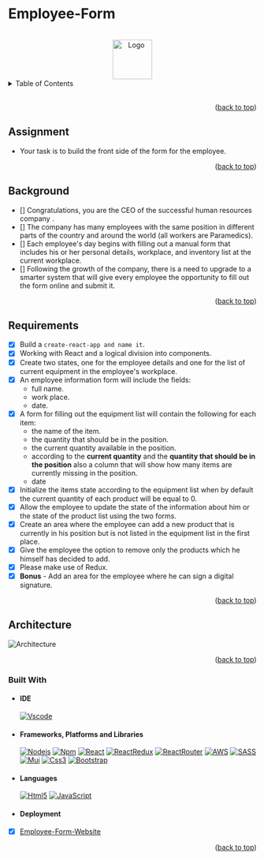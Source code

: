 # Employee-Form

<div id="top"></div>

<!-- PROJECT LOGO -->
</br>
<div style= "text-align:center;cursor: default;">
    <img target="blank" src="https://www.coachingpositiveperformance.com/wp-content/uploads/2015/11/rsz_contextualised-lists.png" alt="Logo" width="80" height="80">
</div>

<!-- TABLE OF CONTENTS -->
<details>
  <summary>Table of Contents</summary>
  <ol>
    <li>
      <ul>
    <li><a href="#assignment">Assignment</a></li>
    <li><a href="#background">Background</a></li>
    <li><a href="#requirements">Requirements</a></li>
    <li><a href="#architecture">Architecture</a></li>
        <li><a href="#built-with">Built With</a></li>
          <ul>
        <li><a href="#ide">IDE</a></li>
        <li><a href="#frameworks-platforms-and-libraries">Frameworks, Platforms and Libraries</a></li>
        <li><a href="#languages">Languages</a></li>
        <li><a href="#deployment">Deployment</a></li>
          </ul>        
      </ul>
    </li>
  </ol>
</details>
</br>

<p style= "text-align:right">(<a href="#top">back to top</a>)</p>

## Assignment

- Your task is to build the front side of the form for the employee.

<p style= "text-align:right">(<a href="#top">back to top</a>)</p>

## Background

- [] Congratulations, you are the CEO of the successful human resources company .
- [] The company has many employees with the same position in different parts of the country and around the world (all workers are Paramedics).
- [] Each employee's day begins with filling out a manual form that includes his or her personal details, workplace, and inventory list at the current workplace.
- [] Following the growth of the company, there is a need to upgrade to a smarter system that will give every employee the opportunity to fill out the form online and submit it.

<p style= "text-align:right">(<a href="#top">back to top</a>)</p>

## Requirements

- [x] Build a `create-react-app and name it`.
- [x] Working with React and a logical division into components.
- [x] Create two states, one for the employee details and one for the list of current equipment in the employee's workplace.
- [x] An employee information form will include the fields:
  - full name.
  - work place.
  - date.
- [x] A form for filling out the equipment list will contain the following for each item:
  - the name of the item.
  - the quantity that should be in the position.
  - the current quantity available in the position.
  - according to the **current quantity** and the **quantity that should be in the position** also a column that will show how many items are currently missing in the position.
  - date
- [x] Initialize the items state according to the equipment list when by default the current quantity of each product will be equal to 0.
- [x] Allow the employee to update the state of the information about him or the state of the product list using the two forms.
- [x] Create an area where the employee can add a new product that is currently in his position but is not listed in the equipment list in the first place.
- [x] Give the employee the option to remove only the products which he himself has decided to add.
- [x] Please make use of Redux.
- [x] **Bonus** - Add an area for the employee where he can sign a digital signature.

<p style= "text-align:right">(<a href="#top">back to top</a>)</p>

## Architecture

![Architecture](./images/Dictionary-Architecture.png)

<p style= "text-align:right">(<a href="#top">back to top</a>)</p>

### Built With

- #### IDE

  [![Vscode][vscode-shield]][vscode-url]

- #### Frameworks, Platforms and Libraries

  [![Nodejs][nodejs-shield]][nodejs-url]
  [![Npm][npm-shield]][npm-url]
  [![React][react-shield]][react-url]
  [![ReactRedux][react-redux-shield]][react-redux-url]
  [![ReactRouter][react-router-shield]][react-router-url]
  [![AWS][aws-shield]][aws-url]
  [![SASS][sass-shield]][sass-url]
  [![Mui][mui-shield]][mui-url]
  [![Css3][css3-shield]][css3-url]
  [![Bootstrap][bootstrap-shield]][bootstrap-url]

- #### Languages

  [![Html5][html5-shield]][html5-url]
  [![JavaScript][javascript-shield]][javascript-url]

- #### Deployment
- [x] [Employee-Form-Website](http://employeform.s3-website.us-east-2.amazonaws.com/)

<p style= "text-align:right">(<a href="#top">back to top</a>)</p>

<!-- Badges -->

<!-- build with -->

<!-- IDE -->

[vscode-url]: https://code.visualstudio.com/
[vscode-shield]: https://img.shields.io/badge/Visual_Studio_Code-0078D4?style=for-the-badge&logo=visual%20studio%20code&logoColor=white

<!-- Frameworks -->
<!-- Nodejs -->

[nodejs-url]: https://nodejs.org/en/
[nodejs-shield]: https://img.shields.io/badge/Node.js-339933?style=for-the-badge&logo=nodedotjs&logoColor=whit

<!-- Npm -->

[npm-url]: https://www.npmjs.com/
[npm-shield]: https://img.shields.io/badge/npm-CB3837?style=for-the-badge&logo=npm&logoColor=white

<!-- Aws-->

[aws-shield]: https://img.shields.io/badge/AWS-%23FF9900.svg?style=for-the-badge&logo=amazon-aws&logoColor=white
[aws-url]: https://aws.amazon.com/

<!--React  -->

[react-shield]: https://img.shields.io/badge/React-20232A?style=for-the-badge&logo=react&logoColor=61DAFB
[react-url]: https://reactjs.org/

<!--React-redux  -->

[react-redux-shield]: https://img.shields.io/badge/redux-%23593d88.svg?style=for-the-badge&logo=redux&logoColor=white
[react-redux-url]: https://react-redux.js.org/

<!--React-router  -->

[react-router-shield]: https://img.shields.io/badge/React_Router-CA4245?style=for-the-badge&logo=react-router&logoColor=white
[react-router-url]: https://reactrouter.com/

<!-- Mui -->

[mui-shield]: https://img.shields.io/badge/MUI-%230081CB.svg?style=for-the-badge&logo=material-ui&logoColor=white
[mui-url]: https://mui.com/

<!-- Sass -->

[sass-shield]: https://img.shields.io/badge/SASS-hotpink.svg?style=for-the-badge&logo=SASS&logoColor=white
[sass-url]: https://sass-lang.com/

<!-- Css3 -->

[css3-shield]: https://img.shields.io/badge/css3-%231572B6.svg?style=for-the-badge&logo=css3&logoColor=white
[css3-url]: https://en.wikipedia.org/wiki/CSS

<!-- Bootstrap -->

[bootstrap-shield]: https://img.shields.io/badge/bootstrap-%23563D7C.svg?style=for-the-badge&logo=bootstrap&logoColor=white
[bootstrap-url]: https://getbootstrap.com/

<!-- Languages -->

<!-- Html5-->

[html5-url]: https://developer.mozilla.org/en-US/docs/Glossary/HTML5
[html5-shield]: https://img.shields.io/badge/HTML5-E34F26?style=for-the-badge&logo=html5&logoColor=white

<!-- JavaScript -->

[javascript-url]: https://developer.mozilla.org/en-US/docs/Web/JavaScript
[javascript-shield]: https://img.shields.io/badge/JavaScript-323330?style=for-the-badge&logo=javascript&logoColor=F7DF1E
